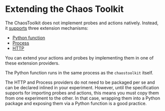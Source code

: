 # Extending the Chaos Toolkit

The ChaosToolkit does not implement probes and actions natively. Instead,
it [supports][api] three extension mechanisms:

[api]: /api/experiment
[pyfuncapi]: /api/experiment#python-provider
[httpapi]: /api/experiment#http-provider
[procapi]: /api/experiment#process-provider

* [Python function][pyfuncapi]
* [Process][procapi]
* [HTTP][httpapi]

You can extend your actions and probes by implementing them in one of these
extension providers.

The Python function runs in the same process as the `chaostoolkit` itself.

The HTTP and Process providers do not need to be packaged per se and can be
declared inlined in your experiment. However, until the specification
supports for importing probes and actions, this means you must copy them from
one experiment to the other. In that case, wrapping them into a Python package
and exposing them via a Python function is a good practice.

